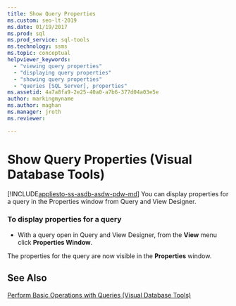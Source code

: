 ```yaml
---
title: Show Query Properties
ms.custom: seo-lt-2019
ms.date: 01/19/2017
ms.prod: sql
ms.prod_service: sql-tools
ms.technology: ssms
ms.topic: conceptual
helpviewer_keywords: 
  - "viewing query properties"
  - "displaying query properties"
  - "showing query properties"
  - "queries [SQL Server], properties"
ms.assetid: 4a7a8fa9-2e25-40a0-a7b6-377d04a03e5e
author: markingmyname
ms.author: maghan
ms.manager: jroth
ms.reviewer: 

---
```

# Show Query Properties (Visual Database Tools)
[!INCLUDE[appliesto-ss-asdb-asdw-pdw-md](../../includes/appliesto-ss-asdb-asdw-pdw-md.md)]
You can display properties for a query in the Properties window from Query and View Designer.  
  
### To display properties for a query  
  
-   With a query open in Query and View Designer, from the **View** menu click **Properties Window**.  
  
The properties for the query are now visible in the **Properties** window.  
  
## See Also  
[Perform Basic Operations with Queries &#40;Visual Database Tools&#41;](../../ssms/visual-db-tools/perform-basic-operations-with-queries-visual-database-tools.md)  
  
